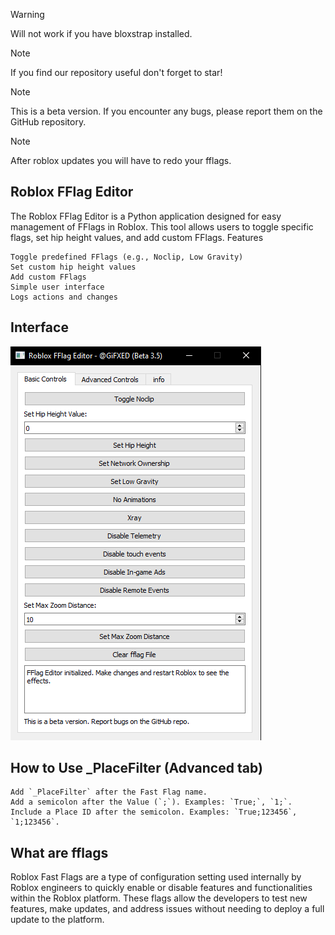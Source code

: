 > [!WARNING]
> Will not work if you have bloxstrap installed.

> [!NOTE]
> If you find our repository useful don't forget to star!

> [!NOTE]
> This is a beta version. If you encounter any bugs, please report them on the GitHub repository.

> [!NOTE]
> After roblox updates you will have to redo your fflags.

## Roblox FFlag Editor

The Roblox FFlag Editor is a Python application designed for easy management of FFlags in Roblox. This tool allows users to toggle specific flags, set hip height values, and add custom FFlags.
Features

    Toggle predefined FFlags (e.g., Noclip, Low Gravity)
    Set custom hip height values
    Add custom FFlags
    Simple user interface
    Logs actions and changes

## Interface

![](https://github.com/GiFXED/Roblox-FFlag-Editor/blob/main/image.png)

## How to Use _PlaceFilter (Advanced tab)

    Add `_PlaceFilter` after the Fast Flag name.
    Add a semicolon after the Value (`;`). Examples: `True;`, `1;`.
    Include a Place ID after the semicolon. Examples: `True;123456`, `1;123456`.

## What are fflags

Roblox Fast Flags are a type of configuration setting used internally by Roblox engineers to quickly enable or disable features and functionalities within the Roblox platform. These flags allow the developers to test new features, make updates, and address issues without needing to deploy a full update to the platform.
